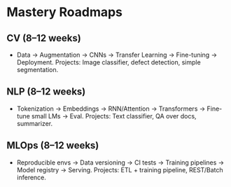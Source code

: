 # Mastery Roadmaps

## CV (8–12 weeks)
- Data → Augmentation → CNNs → Transfer Learning → Fine-tuning → Deployment.
Projects: Image classifier, defect detection, simple segmentation.

## NLP (8–12 weeks)
- Tokenization → Embeddings → RNN/Attention → Transformers → Fine-tune small LMs → Eval.
Projects: Text classifier, QA over docs, summarizer.

## MLOps (8–12 weeks)
- Reproducible envs → Data versioning → CI tests → Training pipelines → Model registry → Serving.
Projects: ETL + training pipeline, REST/Batch inference.
